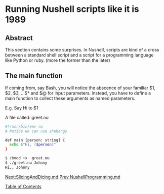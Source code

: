 # Running Nushell scripts like it is 1989

## Abstract

This section contains some surprises. In Nushell, scripts are kind of a cross
between a standard shell script and a script for a programming language like
Python or ruby. (more the former than the later)

## The main function

If coming from, say Bash, you will notice the abscence of your familiar
$1, $2, $3, .. $* and $@ for input parameters. Instead, you have to define a
main function to collect these arguments as named parameters.

E.g. Say  Hi to $1


A file called: greet.nu

```sh
#!/usr/bin/env nu
# Notice we can use shebangs

def main [person: string] {
  echo $"Hi, ($person)"
}
```

```bash
$ chmod +x  greet.nu
$ ./greet.nu Johnny
Hi,, Johnny
```

[Next:SlicingAndDicing.md](SlicingAndDicing.md) [Prev  NushellProgramming.md](006_NushellProgramming.md)


[Table of Contents](toc.md)
